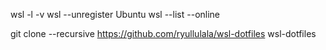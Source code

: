 wsl -l -v
wsl --unregister Ubuntu
wsl --list --online

git clone --recursive https://github.com/ryullulala/wsl-dotfiles wsl-dotfiles
